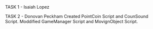 TASK 1 - Isaiah Lopez


TASK 2 - Donovan Peckham
	Created PointCoin Script and CounSound Script. Moddified GameManager Script and MovignObject Script.
